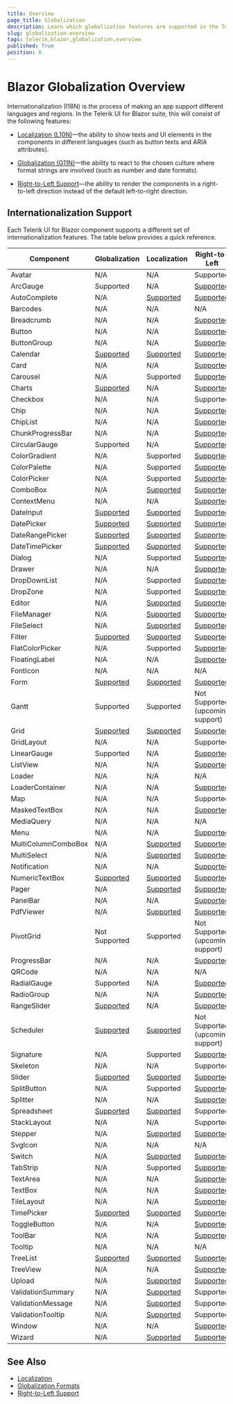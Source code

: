 ```yaml
---
title: Overview
page_title: Globalization
description: Learn which globalization features are supported in the Telerik UI for Blazor components suite.
slug: globalization-overview
tags: telerik,blazor,globalization,overview
published: True
position: 0
---
```


# Blazor Globalization Overview

Internationalization (I18N) is the process of making an app support different languages and regions. In the Telerik UI for Blazor suite, this will consist of the following features:

* [Localization (L10N)](slug://globalization-localization)—the ability to show texts and UI elements in the components in different languages (such as button texts and ARIA attributes).

* [Globalization (G11N)](slug://globalization-formats)—the ability to react to the chosen culture where format strings are involved (such as number and date formats).

* [Right-to-Left Support](slug://rtl-support)—the ability to render the components in a right-to-left direction instead of the default left-to-right direction.

## Internationalization Support

Each Telerik UI for Blazor component supports a different set of internationalization features. The table below provides a quick reference.

| Component | Globalization | Localization | Right-to-Left |
|---|---|---|---|
| Avatar | N/A | N/A | Supported |
| ArcGauge | Supported | N/A | [Supported](https://demos.telerik.com/blazor-ui/arcgauge/rtl) |
| AutoComplete | N/A | [Supported](https://demos.telerik.com/blazor-ui/autocomplete/localization) | [Supported](https://demos.telerik.com/blazor-ui/autocomplete/rtl) |
| Barcodes | N/A | N/A | N/A |
| Breadcrumb | N/A | N/A | [Supported](https://demos.telerik.com/blazor-ui/breadcrumb/rtl) |
| Button | N/A | N/A | [Supported](https://demos.telerik.com/blazor-ui/button/rtl) |
| ButtonGroup | N/A | N/A | [Supported](https://demos.telerik.com/blazor-ui/buttongroup/rtl) |
| Calendar | [Supported](https://demos.telerik.com/blazor-ui/calendar/globalization) | [Supported](https://demos.telerik.com/blazor-ui/calendar/globalization) | [Supported](https://demos.telerik.com/blazor-ui/calendar/rtl) |
| Card | N/A | N/A | [Supported](https://demos.telerik.com/blazor-ui/card/rtl) |
| Carousel | N/A | Supported | [Supported](https://demos.telerik.com/blazor-ui/carousel/rtl) |
| Charts | [Supported](https://demos.telerik.com/blazor-ui/chart/globalization) | N/A | [Supported](https://demos.telerik.com/blazor-ui/chart/rtl) |
| Checkbox | N/A | N/A | Supported |
| Chip | N/A | N/A | [Supported](https://demos.telerik.com/blazor-ui/chip/rtl) |
| ChipList | N/A | N/A | [Supported](https://demos.telerik.com/blazor-ui/chiplist/rtl) |
| ChunkProgressBar | N/A | N/A | [Supported](https://demos.telerik.com/blazor-ui/chunkprogressbar/rtl) |
| CircularGauge | Supported | N/A | [Supported](https://demos.telerik.com/blazor-ui/circulargauge/rtl) |
| ColorGradient | N/A | Supported | [Supported](https://demos.telerik.com/blazor-ui/colorgradient/rtl) |
| ColorPalette | N/A | Supported | [Supported](https://demos.telerik.com/blazor-ui/colorpalette/rtl) |
| ColorPicker | N/A | Supported | [Supported](https://demos.telerik.com/blazor-ui/colorpicker/rtl) |
| ComboBox | N/A | [Supported](https://demos.telerik.com/blazor-ui/combobox/localization) | [Supported](https://demos.telerik.com/blazor-ui/combobox/rtl) |
| ContextMenu | N/A | N/A | [Supported](https://demos.telerik.com/blazor-ui/contextmenu/rtl) |
| DateInput | [Supported](https://demos.telerik.com/blazor-ui/dateinput/globalization) | [Supported](https://demos.telerik.com/blazor-ui/dateinput/globalization) | [Supported](https://demos.telerik.com/blazor-ui/dateinput/rtl) |
| DatePicker | [Supported](https://demos.telerik.com/blazor-ui/datepicker/globalization) | [Supported](https://demos.telerik.com/blazor-ui/datepicker/globalization) | [Supported](https://demos.telerik.com/blazor-ui/datepicker/rtl) |
| DateRangePicker | [Supported](https://demos.telerik.com/blazor-ui/daterangepicker/globalization) | [Supported](https://demos.telerik.com/blazor-ui/daterangepicker/globalization) | [Supported](https://demos.telerik.com/blazor-ui/daterangepicker/rtl) |
| DateTimePicker | [Supported](https://demos.telerik.com/blazor-ui/datetimepicker/globalization) | [Supported](https://demos.telerik.com/blazor-ui/datetimepicker/globalization) | [Supported](https://demos.telerik.com/blazor-ui/datetimepicker/rtl) |
| Dialog | N/A | Supported | [Supported](https://demos.telerik.com/blazor-ui/dialog/rtl) |
| Drawer | N/A | N/A | [Supported](https://demos.telerik.com/blazor-ui/drawer/rtl) |
| DropDownList | N/A | Supported | [Supported](https://demos.telerik.com/blazor-ui/dropdownlist/rtl) |
| DropZone | N/A | Supported | [Supported](https://demos.telerik.com/blazor-ui/dropzone/rtl) |
| Editor | N/A | [Supported](https://demos.telerik.com/blazor-ui/editor/localization) | [Supported](https://demos.telerik.com/blazor-ui/editor/rtl) |
| FileManager | N/A | [Supported](https://demos.telerik.com/blazor-ui/filemanager/localization) | [Supported](https://demos.telerik.com/blazor-ui/filemanager/rtl) |
| FileSelect | N/A | [Supported](https://demos.telerik.com/blazor-ui/fileselect/globalization) | [Supported](https://demos.telerik.com/blazor-ui/fileselect/rtl) |
| Filter | [Supported](https://demos.telerik.com/blazor-ui/filter/localization) | [Supported](https://demos.telerik.com/blazor-ui/filter/localization) | [Supported](https://demos.telerik.com/blazor-ui/filter/rtl) |
| FlatColorPicker | N/A | Supported | [Supported](https://demos.telerik.com/blazor-ui/flatcolorpicker/rtl) |
| FloatingLabel | N/A | N/A | [Supported](https://demos.telerik.com/blazor-ui/floatinglabel/rtl) |
| FontIcon | N/A | N/A | N/A |
| Form | [Supported](https://demos.telerik.com/blazor-ui/form/localization) | [Supported](https://demos.telerik.com/blazor-ui/form/localization) | [Supported](https://demos.telerik.com/blazor-ui/form/rtl) |
| Gantt | Supported | Supported | Not Supported <br/> (upcoming support) |
| Grid | [Supported](https://demos.telerik.com/blazor-ui/grid/globalization) | [Supported](https://demos.telerik.com/blazor-ui/grid/globalization) | [Supported](https://demos.telerik.com/blazor-ui/grid/rtl) |
| GridLayout | N/A | N/A | Supported |
| LinearGauge | Supported | N/A | [Supported](https://demos.telerik.com/blazor-ui/lineargauge/rtl) |
| ListView | N/A | N/A | [Supported](https://demos.telerik.com/blazor-ui/listview/rtl) |
| Loader | N/A | N/A | N/A |
| LoaderContainer | N/A | N/A | [Supported](https://demos.telerik.com/blazor-ui/loadercontainer/rtl) |
| Map | N/A | N/A | Supported |
| MaskedTextBox | N/A | N/A | [Supported](https://demos.telerik.com/blazor-ui/maskedtextbox/rtl) |
| MediaQuery | N/A | N/A | N/A |
| Menu | N/A | N/A | [Supported](https://demos.telerik.com/blazor-ui/menu/rtl) |
| MultiColumnComboBox | N/A | [Supported](https://demos.telerik.com/blazor-ui/multicolumncombobox/localization) | [Supported](https://demos.telerik.com/blazor-ui/multicolumncombobox/rtl) |
| MultiSelect | N/A | [Supported](https://demos.telerik.com/blazor-ui/multiselect/localization) | [Supported](https://demos.telerik.com/blazor-ui/multiselect/rtl) |
| Notification | N/A | N/A | [Supported](https://demos.telerik.com/blazor-ui/notification/rtl) |
| NumericTextBox | [Supported](https://demos.telerik.com/blazor-ui/numerictextbox/globalization) | [Supported](https://demos.telerik.com/blazor-ui/numerictextbox/globalization) | [Supported](https://demos.telerik.com/blazor-ui/numerictextbox/rtl) |
| Pager | N/A | [Supported](https://demos.telerik.com/blazor-ui/pager/localization) | [Supported](https://demos.telerik.com/blazor-ui/pager/rtl) |
| PanelBar | N/A | N/A | [Supported](https://demos.telerik.com/blazor-ui/panelbar/rtl) |
| PdfViewer | N/A | [Supported](https://demos.telerik.com/blazor-ui/pdfviewer/localization) | [Supported](https://demos.telerik.com/blazor-ui/pdfviewer/rtl) |
| PivotGrid | Not Supported | Supported | Not Supported <br/> (upcoming support) |
| ProgressBar | N/A | N/A | [Supported](https://demos.telerik.com/blazor-ui/progressbar/rtl) |
| QRCode | N/A | N/A | N/A |
| RadialGauge | Supported | N/A | [Supported](https://demos.telerik.com/blazor-ui/radialgauge/rtl) |
| RadioGroup | N/A | N/A | [Supported](https://demos.telerik.com/blazor-ui/radiogroup/rtl) |
| RangeSlider | [Supported](https://demos.telerik.com/blazor-ui/rangeslider/globalization) | N/A | [Supported](https://demos.telerik.com/blazor-ui/rangeslider/rtl) |
| Scheduler | [Supported](https://demos.telerik.com/blazor-ui/scheduler/globalization) | [Supported](https://demos.telerik.com/blazor-ui/scheduler/globalization) | Not Supported <br/> (upcoming support) |
| Signature | N/A | Supported | [Supported](https://demos.telerik.com/blazor-ui/signature/rtl) |
| Skeleton | N/A | N/A | Supported |
| Slider | [Supported](https://demos.telerik.com/blazor-ui/slider/globalization) | [Supported](https://demos.telerik.com/blazor-ui/slider/globalization) | [Supported](https://demos.telerik.com/blazor-ui/slider/rtl) |
| SplitButton | N/A | Supported | [Supported](https://demos.telerik.com/blazor-ui/splitbutton/rtl) |
| Splitter | N/A | N/A | [Supported](https://demos.telerik.com/blazor-ui/splitter/rtl) |
| Spreadsheet | [Supported](https://demos.telerik.com/blazor-ui/spreadsheet/globalization) | [Supported](https://demos.telerik.com/blazor-ui/spreadsheet/globalization) | Supported |
| StackLayout | N/A | N/A | Supported |
| Stepper | N/A | [Supported](https://demos.telerik.com/blazor-ui/stepper/localization) | [Supported](https://demos.telerik.com/blazor-ui/stepper/rtl) |
| SvgIcon | N/A | N/A | N/A |
| Switch | N/A | [Supported](https://demos.telerik.com/blazor-ui/switch/localization) | [Supported](https://demos.telerik.com/blazor-ui/switch/rtl) |
| TabStrip | N/A | Supported | [Supported](https://demos.telerik.com/blazor-ui/tabstrip/rtl) |
| TextArea | N/A | N/A | [Supported](https://demos.telerik.com/blazor-ui/textarea/rtl) |
| TextBox | N/A | N/A | [Supported](https://demos.telerik.com/blazor-ui/textbox/rtl) |
| TileLayout | N/A | N/A | [Supported](https://demos.telerik.com/blazor-ui/tilelayout/rtl) |
| TimePicker | [Supported](https://demos.telerik.com/blazor-ui/timepicker/globalization) | [Supported](https://demos.telerik.com/blazor-ui/timepicker/globalization) | [Supported](https://demos.telerik.com/blazor-ui/timepicker/rtl) |
| ToggleButton | N/A | N/A | [Supported](https://demos.telerik.com/blazor-ui/togglebutton/rtl) |
| ToolBar | N/A | N/A | [Supported](https://demos.telerik.com/blazor-ui/toolbar/rtl) |
| Tooltip | N/A | N/A | N/A |
| TreeList | [Supported](https://demos.telerik.com/blazor-ui/treelist/globalization) | [Supported](https://demos.telerik.com/blazor-ui/treelist/globalization) | [Supported](https://demos.telerik.com/blazor-ui/treelist/rtl) |
| TreeView | N/A | N/A | [Supported](https://demos.telerik.com/blazor-ui/treeview/rtl) |
| Upload | N/A | [Supported](https://demos.telerik.com/blazor-ui/upload/globalization) | [Supported](https://demos.telerik.com/blazor-ui/upload/rtl) |
| ValidationSummary | N/A | [Supported](https://demos.telerik.com/blazor-ui/validation/validation-summary/localization) | Supported |
| ValidationMessage | N/A | [Supported](https://demos.telerik.com/blazor-ui/validation/validation-message/localization) | Supported |
| ValidationTooltip | N/A | [Supported](https://demos.telerik.com/blazor-ui/validation/validation-tooltip/localization) | Supported |
| Window | N/A | N/A | [Supported](https://demos.telerik.com/blazor-ui/window/rtl) |
| Wizard | N/A | [Supported](https://demos.telerik.com/blazor-ui/wizard/localization) | [Supported](https://demos.telerik.com/blazor-ui/wizard/rtl) |

## See Also

  * [Localization](slug://globalization-localization)
  * [Globalization Formats](slug://globalization-formats)
  * [Right-to-Left Support](slug://rtl-support)

